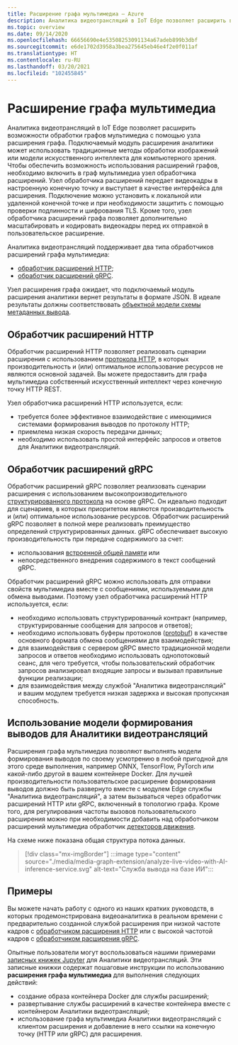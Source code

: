 ```yaml
---
title: Расширение графа мультимедиа — Azure
description: Аналитика видеотрансляций в IoT Edge позволяет расширить возможности обработки графов мультимедиа с помощью узла расширения графа.
ms.topic: overview
ms.date: 09/14/2020
ms.openlocfilehash: 66656690e4e53508253091134a67adeb899b3dbf
ms.sourcegitcommit: e6de1702d3958a3bea275645eb46e4f2e0f011af
ms.translationtype: HT
ms.contentlocale: ru-RU
ms.lasthandoff: 03/20/2021
ms.locfileid: "102455845"
---
```

# <a name="media-graph-extension"></a>Расширение графа мультимедиа

Аналитика видеотрансляций в IoT Edge позволяет расширить возможности обработки графов мультимедиа с помощью узла расширения графа. Подключаемый модуль расширения аналитики может использовать традиционные методы обработки изображений или модели искусственного интеллекта для компьютерного зрения. Чтобы обеспечить возможность использования расширений графов, необходимо включить в граф мультимедиа узел обработчика расширений. Узел обработчика расширений передает видеокадры в настроенную конечную точку и выступает в качестве интерфейса для расширения. Подключение можно установить к локальной или удаленной конечной точке и при необходимости защитить с помощью проверки подлинности и шифрования TLS. Кроме того, узел обработчика расширений графа позволяет дополнительно масштабировать и кодировать видеокадры перед их отправкой в пользовательское расширение. 

Аналитика видеотрансляций поддерживает два типа обработчиков расширений графа мультимедиа:

* [обработчик расширений HTTP](media-graph-concept.md#http-extension-processor);
* [обработчик расширений gRPC](media-graph-concept.md#grpc-extension-processor).

Узел расширения графа ожидает, что подключаемый модуль расширения аналитики вернет результаты в формате JSON. В идеале результаты должны соответствовать [объектной модели схемы метаданных вывода](/azure/media-services/live-video-analytics-edge/inference-metadata-schema).

## <a name="http-extension-processor"></a>Обработчик расширений HTTP

Обработчик расширений HTTP позволяет реализовать сценарии расширения с использованием [протокола HTTP](/azure/media-services/live-video-analytics-edge/http-extension-protocol), в которых производительность и (или) оптимальное использование ресурсов не являются основной задачей. Вы можете предоставить для графа мультимедиа собственный искусственный интеллект через конечную точку HTTP REST. 

Узел обработчика расширений HTTP используется, если:

* требуется более эффективное взаимодействие с имеющимися системами формирования выводов по протоколу HTTP;
* приемлема низкая скорость передачи данных;
* необходимо использовать простой интерфейс запросов и ответов для Аналитики видеотрансляций.

## <a name="grpc-extension-processor"></a>Обработчик расширений gRPC

Обработчик расширений gRPC позволяет реализовать сценарии расширения с использованием высокопроизводительного [структурированного протокола](/azure/media-services/live-video-analytics-edge/grpc-extension-protocol) на основе gRPC. Он идеально подходит для сценариев, в которых приоритетом являются производительность и (или) оптимальное использование ресурсов. Обработчик расширений gRPC позволяет в полной мере реализовать преимущество определений структурированных данных. gRPC обеспечивает высокую производительность при передаче содержимого за счет:

* использования [встроенной общей памяти](https://en.wikipedia.org/wiki/Shared_memory) или 
* непосредственного внедрения содержимого в текст сообщений gRPC. 

Обработчик расширений gRPC можно использовать для отправки свойств мультимедиа вместе с сообщениями, используемыми для обмена выводами.
Поэтому узел обработчика расширений HTTP используется, если:

* необходимо использовать структурированный контракт (например, структурированные сообщения для запросов и ответов);
* необходимо использовать буферы протоколов ([protobuf](https://developers.google.com/protocol-buffers)) в качестве основного формата обмена сообщениями для взаимодействия;
* для взаимодействия с сервером gRPC вместо традиционной модели запросов и ответов необходимо использовать однопотоковый сеанс, для чего требуется, чтобы пользовательский обработчик запросов анализировал входящие запросы и вызывал правильные функции реализации; 
* для взаимодействия между службой "Аналитика видеотрансляций" и вашим модулем требуется низкая задержка и высокая пропускная способность.

## <a name="use-your-inferencing-model-with-live-video-analytics"></a>Использование модели формирования выводов для Аналитики видеотрансляций

Расширения графа мультимедиа позволяют выполнять модели формирования выводов по своему усмотрению в любой пригодной для этого среде выполнения, например ONNX, TensorFlow, PyTorch или какой-либо другой в вашем контейнере Docker. Для лучшей производительности пользовательское расширение формирования выводов должно быть развернуто вместе с модулем Edge службы "Аналитика видеотрансляций", а затем вызываться через обработчик расширений HTTP или gRPC, включенный в топологию графа. Кроме того, для регулирования частоты вызовов пользовательского расширения можно при необходимости добавить над обработчиком расширений мультимедиа обработчик [детекторов движения](media-graph-concept.md#motion-detection-processor).

На схеме ниже показана общая структура потока данных.

> [!div class="mx-imgBorder"]
> :::image type="content" source="./media/media-graph-extension/analyze-live-video-with-AI-inference-service.svg" alt-text="Служба вывода на базе ИИ":::

## <a name="samples"></a>Примеры

Вы можете начать работу с одного из наших кратких руководств, в которых продемонстрирована видеоаналитика в реальном времени с предварительно созданной службой расширения при низкой частоте кадров с [обработчиком расширения HTTP](/azure/media-services/live-video-analytics-edge/use-your-model-quickstart?pivots=programming-language-csharp) или с высокой частотой кадров с [обработчиком расширения gRPC](/azure/media-services/live-video-analytics-edge/analyze-live-video-use-your-grpc-model-quickstart?pivots=programming-language-csharp).

Опытные пользователи могут воспользоваться нашими примерами [записных книжек Jupyter](https://github.com/Azure/live-video-analytics/blob/master/utilities/video-analysis/notebooks/readme.md) для Аналитики видеотрансляций. Эти записные книжки содержат пошаговые инструкции по использованию **расширения графа мультимедиа** для выполнения следующих действий:

* создание образа контейнера Docker для службы расширений;
* развертывание службы расширений в качестве контейнера вместе с контейнером Аналитики видеотрансляций;
* использование графа мультимедиа Аналитики видеотрансляций с клиентом расширения и добавление в него ссылки на конечную точку (HTTP или gRPC) для расширения.
